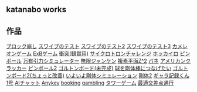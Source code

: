 
<link rel="stylesheet" href="./github-markdown.css" type="text/css">
<head>
<meta name="viewport" content="width=device-width, initial-scale=1.0, maximum-scale=1.0, minimum-scale=1.0">
<title>katanabo/web</title>
</head>
<div class="contents">
<div>
</div>
<article>

# katanabo works
 
<!-- 
## 雑記
[日記](diary.html)
[web開発](web.html)
[今後追加したい機能](futureplan.html)
複数行は
こっちのほうが
断然、楽
[レビュー](r_01_movie/review.html)
-->


## 作品
[ブロック崩し](00_example/new_blockkuzushi.html)
[スワイプのテスト](01_puzzle/bane_01.html)
[スワイプのテスト2](01_puzzle/bane_02.html)
[スワイプのテスト3](01_puzzle/bane_03.html)
[カメレオンゲーム](01_puzzle/bane_04.html)
[ExBゲーム](02_testparticle/ExB_02.html)
[衝突(観賞用)](02_testparticle/five-ballcollision.html)
[サイクロトロンチャレンジ](02_testparticle/cyclotron_challenge.html)
[ホッカイロ](03_multiball/hotiphone.html)
[ピンボール](03_multiball/pinball.html)
[万有引力シミュレーター](03_multiball/kepler.html)
[無限ジャンケン](04_command_game/janken.html)
[複素平面Z^2](05_complex/map1.html)
[バネ](07_furiko/step3_gomu.html)
[アメリカンクラッカー](07_furiko/step4_himo.html)
[ピンボール2](03_multiball/pinball2.html)
[ゴルトンボード(未完成)](03_multiball/goltonboard.html)
[球を剛体棒につなげたい](07_furiko/step6_constraint.html)
[ゴルトンボード2(ちょっと改善)](03_multiball/goltonboard2.html)
[いよいよ剛体シミュレーション](08_rigid_body/step4_fixgosa.html)
[剛体2](08_rigid_body/step5_rigid-move.html)
[ギャラ記録くん1号](09_localstorage/index.html)
[AIチャット](14_voicechat/interface.html)
[Anykey](15_random_image/anykey.htmll)
[booking](16_booking/booking.html)
[gambling](18_gambling/test7.html)
[タワーゲーム](20_kamereon_block/test04.html)
[最適交差点通行](21_intersection/test01.html)
</article>
<aside id="ToC"></aside>
</div>
